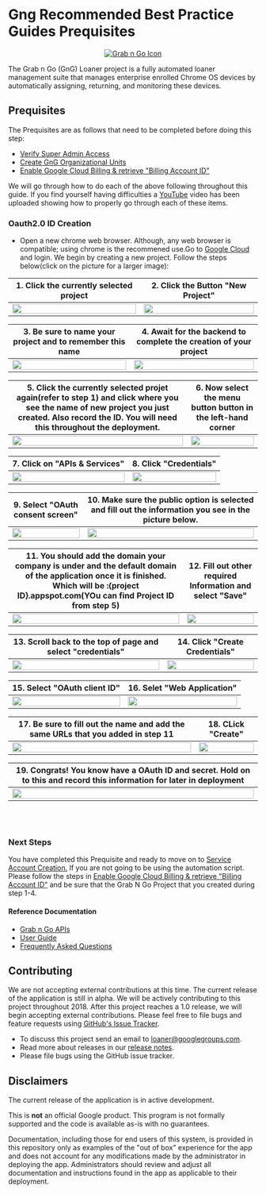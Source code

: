 <!-- mdformat off(GitHub header) -->
Gng Recommended Best Practice Guides Prequisites
======
<!-- mdformat on -->

<p align="center">
  <a href="#grabngo--">
    <img src="https://storage.googleapis.com/gngloaners/gnglogo.png" alt="Grab n Go Icon" />
  </a>
</p>

The Grab n Go (GnG) Loaner project is a fully automated loaner management suite
that manages enterprise enrolled Chrome OS devices by automatically assigning,
returning, and monitoring these devices.


## Prequisites

The Prequisites are as follows that need to be completed before doing this step: 
*	[Verify Super Admin Access](https://github.com/kid-yume/gnglinuxdeployment/tree/dev/docs/deployment/prerequisites/verifysuperadminaccess)
*	[Create GnG Organizational Units](https://github.com/kid-yume/gnglinuxdeployment/tree/dev/docs/deployment/prerequisites/organizationalunits)
*	[Enable Google Cloud Billing & retrieve "Billing Account ID"](https://github.com/kid-yume/gnglinuxdeployment/tree/dev/docs/deployment/prerequisites/billingaccountid)

We will go through how to do each of the above following throughout this guide. If you find yourself having difficulties a
[YouTube](google.com) video has been uploaded showing how to properly go through each of these items. 


### Oauth2.0 ID Creation 
*	Open a new chrome web browser. Although, any web browser is compatible;
using chrome is the recommened use.Go to [Google Cloud](https://console.cloud.google.com)
and login. We begin by creating a new project. Follow the 
steps below(click on the picture for a larger image):


**1.**	Click the currently selected project        |**2.**  Click the Button "New Project"
:-------------------------:|:-------------------------:
<a href="http://bit.ly/2EI7Wla"><img src="http://bit.ly/2BVU05h" style="width:100%"/></a> |  <a href="http://bit.ly/2UkbWxy"><img src="http://bit.ly/2Tt3AXb" style="width:100%"/></a>
 
 
**3.**	Be sure to name your project and to remember this name       |**4.**  Await for the backend to complete the creation of your project
:-------------------------:|:-------------------------:
<a href="http://bit.ly/2EHz2ca"><img src="http://bit.ly/2SFuuqd" style="width:100%"/></a> |  <a href="http://bit.ly/2UiKWhQ"><img src="http://bit.ly/2SAJHcg" style="width:100%"/></a>


**5.**	Click the currently selected projet again(refer to step 1) and  click where you see the name of new project you just created. Also record the ID. You will need this throughout the deployment.        |**6.**  Now select the menu button button in the left-hand corner
:-------------------------:|:-------------------------:
<a href="http://bit.ly/2EqxmT4"><img src="http://bit.ly/2Taby8c" style="width:100%"/></a> |  <a href="http://bit.ly/2HdclhM"><img src="http://bit.ly/2UkdszK" style="width:100%"/></a>


**7.**	Click on "APIs & Services"         |**8.**  Click "Credentials"
:-------------------------:|:-------------------------:
<a href="http://bit.ly/2VzklNP"><img src="http://bit.ly/2VyvLBg" style="width:100%"/></a> |  <a href="http://bit.ly/2EvYZdp"><img src="http://bit.ly/2HclE1c" style="width:100%"/></a> 


**9.**	Select "OAuth consent screen"        |**10.**  Make sure the public option is selected and fill out the information you see in the picture below. 
:-------------------------:|:-------------------------:
<a href="http://bit.ly/2ILv3PP"><img src="http://bit.ly/2UgsFBN" style="width:100%"/></a> |  <a href="http://bit.ly/2XwgZwN"><img src="http://bit.ly/2TwCYV8" style="width:100%"/></a> 


**11.**	You should add the domain your company is under and the default domain of the application once it is finished. Which will be :{project ID}.appspot.com(YOu can find Project ID from step 5) |**12.**  Fill out other required Information and select "Save"
:-------------------------:|:-------------------------:
<a href="http://bit.ly/2C0GlKm"><img src="http://bit.ly/2IXELyO" style="width:100%"/></a> |  <a href="http://bit.ly/2tN66cA"><img src="http://bit.ly/2VwdQLN" style="width:100%"/></a> 


**13.**	Scroll back to the top of page and select "credentials"         |**14.**  Click "Create Credentials"
:-------------------------:|:-------------------------:
<a href="http://bit.ly/2tOk9hL"><img src="http://bit.ly/2GVklo3" style="width:100%"/></a> |  <a href="http://bit.ly/2SG03jM"><img src="http://bit.ly/2UicHHw" style="width:100%"/></a> 


**15.**	Select "OAuth client ID"        |**16.**  Selet "Web Application" 
:-------------------------:|:-------------------------:
<a href="http://bit.ly/2EwjmXF"><img src="http://bit.ly/2GWnQKW" style="width:100%"/></a> |  <a href="http://bit.ly/2C2zTCt"><img src="http://bit.ly/2Tg4zL1" style="width:100%"/></a> 


**17.**	Be sure to fill out the name and add the same URLs that you added in step 11        |**18.**  CLick "Create"
:-------------------------:|:-------------------------:
<a href="http://bit.ly/2Xy9zJv"><img src="http://bit.ly/2GSU7T6" style="width:100%"/></a> |  <a href="http://bit.ly/2Tx0RME"><img src="http://bit.ly/2Tx0JNa" style="width:100%"/></a> 


**19.**	Congrats! You know have a OAuth ID and secret. Hold on to this and record this information for later in deployment        |
:-------------------------:|
<a href="http://bit.ly/2VxkJMG"><img src="http://bit.ly/2VxkJMG" style="width:100%"/></a> | 


<br></br>

### Next Steps
You have completed this Prequisite and ready to move on to [Service Account Creation.](https://github.com/kid-yume/gnglinuxdeployment/tree/dev/docs/deployment/prerequisites/serviceaccountcreation)
If you are not going to be using the automation script. Please follow the steps in [Enable Google Cloud Billing & retrieve "Billing Account ID"](https://github.com/kid-yume/gnglinuxdeployment/tree/dev/docs/deployment/prerequisites/billingaccountid)
and be sure that the Grab N Go Project that you created during step 1-4. 

#### Reference Documentation

-   [Grab n Go APIs](docs/gng_apis.md)
-   [User Guide](docs/user_guide.md)
-   [Frequently Asked
    Questions](docs/faq.md)

## Contributing

We are not accepting external contributions at this time. The current release of
the application is still in alpha. We will be actively contributing to this
project throughout 2018. After this project reaches a 1.0 release, we will begin
accepting external contributions. Please feel free to file bugs and feature
requests using [GitHub's Issue
Tracker](https://github.com/google/loaner/issues).

* To discuss this project send an email to loaner@googlegroups.com.
* Read more about releases in our [release notes](docs/release_notes.md).
* Please file bugs using the GitHub issue tracker.


## Disclaimers

The current release of the application is in active development.

This is **not** an official Google product. This program is not formally
supported and the code is available as-is with no guarantees.

Documentation, including those for end users of this system, is provided in this
repository only as examples of the "out of box" experience for the app and does
not account for any modifications made by the administrator in deploying the
app. Administrators should review and adjust all documentation and instructions
found in the app as applicable to their deployment.
